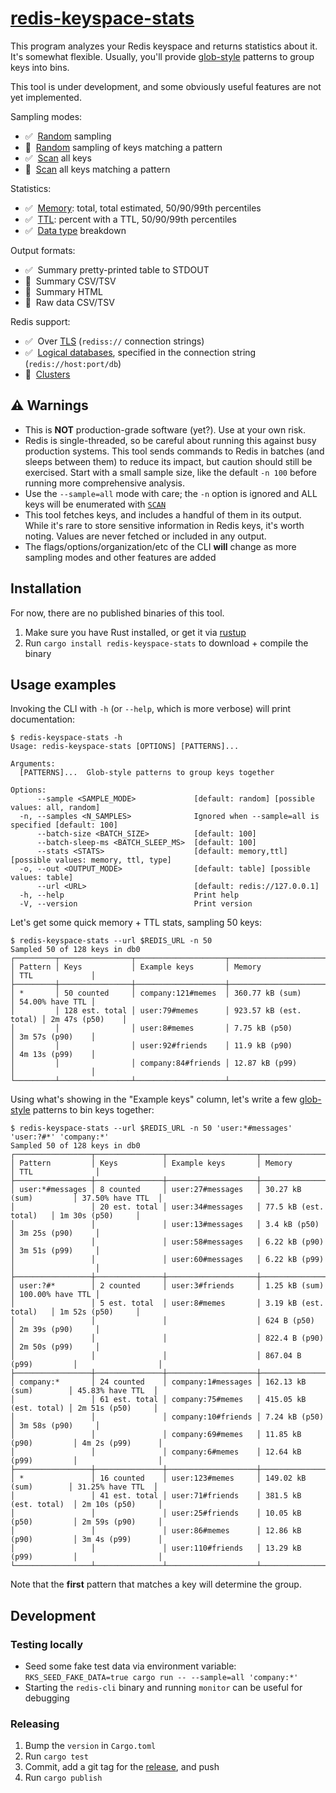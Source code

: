 # [redis-keyspace-stats](https://crates.io/crates/redis-keyspace-stats)

This program analyzes your Redis keyspace and returns statistics about it. It's somewhat flexible. Usually, you'll
provide [glob-style](https://docs.rs/glob/0.3.0/glob/struct.Pattern.html) patterns to group keys into bins.

This tool is under development, and some obviously useful features are not yet implemented.

Sampling modes:
- ✅&nbsp;&nbsp;[Random](https://redis.io/commands/randomkey) sampling
- 🚧&nbsp;&nbsp;[Random](https://redis.io/commands/randomkey) sampling of keys matching a pattern
- ✅&nbsp;&nbsp;[Scan](https://redis.io/commands/scan) all keys
- 🚧&nbsp;&nbsp;[Scan](https://redis.io/commands/scan) all keys matching a pattern

Statistics:
- ✅&nbsp;&nbsp;[Memory](https://redis.io/commands/memory-usage): total, total estimated, 50/90/99th percentiles
- ✅&nbsp;&nbsp;[TTL](https://redis.io/commands/ttl): percent with a TTL, 50/90/99th percentiles
- ✅&nbsp;&nbsp;[Data type](https://redis.io/commands/type) breakdown

Output formats:
- ✅&nbsp;&nbsp;Summary pretty-printed table to STDOUT
- 🚧&nbsp;&nbsp;Summary CSV/TSV
- 🚧&nbsp;&nbsp;Summary HTML
- 🚧&nbsp;&nbsp;Raw data CSV/TSV

Redis support:
- ✅&nbsp;&nbsp;Over [TLS](https://redis.io/topics/encryption) (`rediss://` connection strings)
- ✅&nbsp;&nbsp;[Logical databases](https://redis.io/commands/select), specified in the connection string (`redis://host:port/db`)
- 🚧&nbsp;&nbsp;[Clusters](https://redis.io/topics/cluster-tutorial)

## ⚠️ Warnings

- This is **NOT** production-grade software (yet?). Use at your own risk.
- Redis is single-threaded, so be careful about running this against busy production systems. This tool sends commands
  to Redis in batches (and sleeps between them) to reduce its impact, but caution should still be exercised. Start with
  a small sample size, like the default `-n 100` before running more comprehensive analysis.
- Use the `--sample=all` mode with care; the `-n` option is ignored and ALL keys will be enumerated with
  [`SCAN`](https://redis.io/commands/scan)
- This tool fetches keys, and includes a handful of them in its output. While it's rare to store sensitive information
  in Redis keys, it's worth noting. Values are never fetched or included in any output.
- The flags/options/organization/etc of the CLI **will** change as more sampling modes and other features are added

## Installation

For now, there are no published binaries of this tool.

1. Make sure you have Rust installed, or get it via [rustup](https://rustup.rs)
2. Run `cargo install redis-keyspace-stats` to download + compile the binary

## Usage examples

Invoking the CLI with `-h` (or `--help`, which is more verbose) will print documentation:

```
$ redis-keyspace-stats -h
Usage: redis-keyspace-stats [OPTIONS] [PATTERNS]...

Arguments:
  [PATTERNS]...  Glob-style patterns to group keys together

Options:
      --sample <SAMPLE_MODE>             [default: random] [possible values: all, random]
  -n, --samples <N_SAMPLES>              Ignored when --sample=all is specified [default: 100]
      --batch-size <BATCH_SIZE>          [default: 100]
      --batch-sleep-ms <BATCH_SLEEP_MS>  [default: 100]
      --stats <STATS>                    [default: memory,ttl] [possible values: memory, ttl, type]
  -o, --out <OUTPUT_MODE>                [default: table] [possible values: table]
      --url <URL>                        [default: redis://127.0.0.1]
  -h, --help                             Print help
  -V, --version                          Print version
```

Let's get some quick memory + TTL stats, sampling 50 keys:

```
$ redis-keyspace-stats --url $REDIS_URL -n 50
Sampled 50 of 128 keys in db0
┌─────────┬────────────────┬────────────────────┬────────────────────────┬─────────────────┐
│ Pattern │ Keys           │ Example keys       │ Memory                 │ TTL             │
├─────────┼────────────────┼────────────────────┼────────────────────────┼─────────────────┤
│ *       │ 50 counted     │ company:121#memes  │ 360.77 kB (sum)        │ 54.00% have TTL │
│         │ 128 est. total │ user:79#memes      │ 923.57 kB (est. total) │ 2m 47s (p50)    │
│         │                │ user:8#memes       │ 7.75 kB (p50)          │ 3m 57s (p90)    │
│         │                │ user:92#friends    │ 11.9 kB (p90)          │ 4m 13s (p99)    │
│         │                │ company:84#friends │ 12.87 kB (p99)         │                 │
└─────────┴────────────────┴────────────────────┴────────────────────────┴─────────────────┘
```

Using what's showing in the "Example keys" column, let's write a few
[glob-style](https://docs.rs/glob/0.3.0/glob/struct.Pattern.html) patterns to bin keys together:

```
$ redis-keyspace-stats --url $REDIS_URL -n 50 'user:*#messages' 'user:?#*' 'company:*'
Sampled 50 of 128 keys in db0
┌─────────────────┬───────────────┬────────────────────┬────────────────────────┬──────────────────┐
│ Pattern         │ Keys          │ Example keys       │ Memory                 │ TTL              │
├─────────────────┼───────────────┼────────────────────┼────────────────────────┼──────────────────┤
│ user:*#messages │ 8 counted     │ user:27#messages   │ 30.27 kB (sum)         │ 37.50% have TTL  │
│                 │ 20 est. total │ user:34#messages   │ 77.5 kB (est. total)   │ 1m 30s (p50)     │
│                 │               │ user:13#messages   │ 3.4 kB (p50)           │ 3m 25s (p90)     │
│                 │               │ user:58#messages   │ 6.22 kB (p90)          │ 3m 51s (p99)     │
│                 │               │ user:60#messages   │ 6.22 kB (p99)          │                  │
├─────────────────┼───────────────┼────────────────────┼────────────────────────┼──────────────────┤
│ user:?#*        │ 2 counted     │ user:3#friends     │ 1.25 kB (sum)          │ 100.00% have TTL │
│                 │ 5 est. total  │ user:8#memes       │ 3.19 kB (est. total)   │ 1m 52s (p50)     │
│                 │               │                    │ 624 B (p50)            │ 2m 39s (p90)     │
│                 │               │                    │ 822.4 B (p90)          │ 2m 50s (p99)     │
│                 │               │                    │ 867.04 B (p99)         │                  │
├─────────────────┼───────────────┼────────────────────┼────────────────────────┼──────────────────┤
│ company:*       │ 24 counted    │ company:1#messages │ 162.13 kB (sum)        │ 45.83% have TTL  │
│                 │ 61 est. total │ company:75#memes   │ 415.05 kB (est. total) │ 2m 51s (p50)     │
│                 │               │ company:10#friends │ 7.24 kB (p50)          │ 3m 58s (p90)     │
│                 │               │ company:69#memes   │ 11.85 kB (p90)         │ 4m 2s (p99)      │
│                 │               │ company:6#memes    │ 12.64 kB (p99)         │                  │
├─────────────────┼───────────────┼────────────────────┼────────────────────────┼──────────────────┤
│ *               │ 16 counted    │ user:123#memes     │ 149.02 kB (sum)        │ 31.25% have TTL  │
│                 │ 41 est. total │ user:71#friends    │ 381.5 kB (est. total)  │ 2m 10s (p50)     │
│                 │               │ user:25#friends    │ 10.05 kB (p50)         │ 2m 59s (p90)     │
│                 │               │ user:86#memes      │ 12.86 kB (p90)         │ 3m 4s (p99)      │
│                 │               │ user:110#friends   │ 13.29 kB (p99)         │                  │
└─────────────────┴───────────────┴────────────────────┴────────────────────────┴──────────────────┘
```

Note that the **first** pattern that matches a key will determine the group.

## Development

### Testing locally

- Seed some fake test data via environment variable: `RKS_SEED_FAKE_DATA=true cargo run -- --sample=all 'company:*'`
- Starting the `redis-cli` binary and running `monitor` can be useful for debugging

### Releasing

1. Bump the `version` in `Cargo.toml`
2. Run `cargo test`
3. Commit, add a git tag for the [release](https://github.com/scott113341/redis-keyspace-stats/releases), and push
4. Run `cargo publish`
